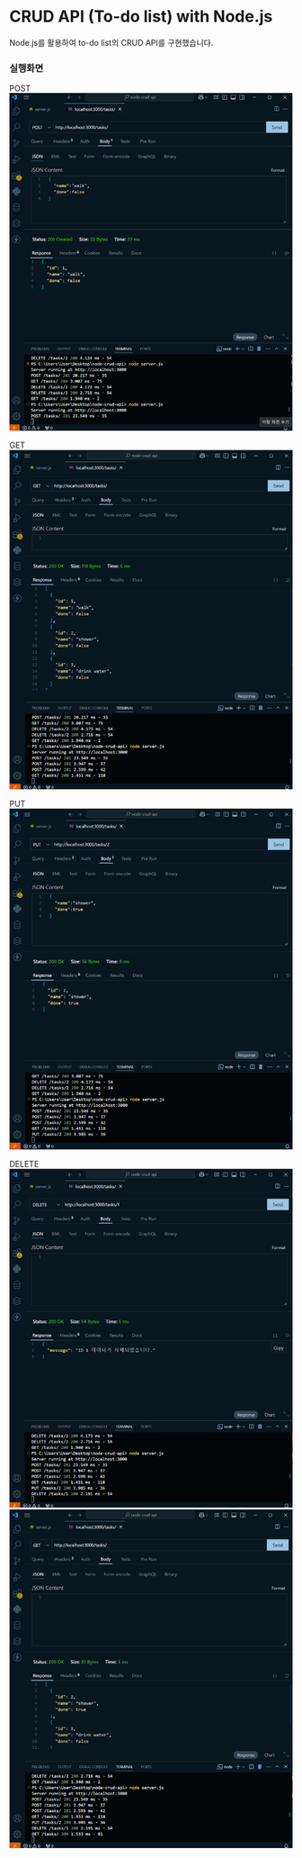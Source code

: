 # CRUD API (To-do list) with Node.js
Node.js를 활용하여 to-do list의 CRUD API를 구현했습니다.

### 실행화면
POST
![POST](https://github.com/hyungEee/node-crud-api/blob/main/img/crud1.png)

GET
![GET](https://github.com/hyungEee/node-crud-api/blob/main/img/crud2.png)

PUT
![PUT](https://github.com/hyungEee/node-crud-api/blob/main/img/crud3.png)

DELETE
![DELETE](https://github.com/hyungEee/node-crud-api/blob/main/img/crud4.png)
![DELETE2](https://github.com/hyungEee/node-crud-api/blob/main/img/crud5.png)
